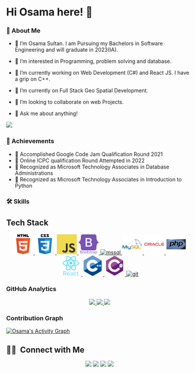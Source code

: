 # Hi Osama here! 👋
### 🚀 About Me
 - 👋 I’m Osama Sultan. I am Pursuing my Bachelors in Software Engineering and will graduate in 2023(IA).
 - 👀 I’m interested in Programming, problem solving and database.
 - 🔭 I’m currently working on Web Development (C#) and React JS. I have a grip on C++.
 - 🌱 I’m currently on Full Stack Geo Spatial Development.
 - 👯 I’m looking to collaborate on web Projects.
 - 💬 Ask me about anything!

	<a  align="center">
![](https://komarev.com/ghpvc/?username=Osama-Sultan189&color=blueviolet&label=Profile+Views)
	</a>
	
 ### 🏅 Achievements
 - 🥉 Accomplished Google Code Jam Qualification Round 2021
 - 🥉 Online ICPC qualification Round Attempted in 2022
 - 🥉 Recognized as Microsoft Technology Associates in Database Administrations
 - 🥉 Recognized as Microsoft Technology Associates in Introduction to Python 
 
### 🛠️ Skills

## Tech Stack
	

<p align="center">
<a href="https://www.w3.org/html/" target="_blank" rel="noreferrer"> <img src="https://raw.githubusercontent.com/devicons/devicon/master/icons/html5/html5-original-wordmark.svg" alt="html5" width="55" height="55"/> </a>
<a href="https://www.w3schools.com/css/" target="_blank" rel="noreferrer"> <img src="https://raw.githubusercontent.com/devicons/devicon/master/icons/css3/css3-original-wordmark.svg" alt="css3" width="55" height="55"/> </a>
<a href="https://developer.mozilla.org/en-US/docs/Web/JavaScript" target="_blank" rel="noreferrer"> <img src="https://raw.githubusercontent.com/devicons/devicon/master/icons/javascript/javascript-original.svg" alt="javascript" width="55" height="55"/> </a>
<a href="https://getbootstrap.com" target="_blank" rel="noreferrer"> <img src="https://raw.githubusercontent.com/devicons/devicon/master/icons/bootstrap/bootstrap-plain-wordmark.svg" alt="bootstrap" width="55" height="55"/> </a>
<a href="https://www.microsoft.com/en-us/sql-server" target="_blank" rel="noreferrer"> <img src="https://www.svgrepo.com/show/303229/microsoft-sql-server-logo.svg" alt="mssql" width="55" height="55"/> </a>
<a href="https://www.mysql.com/" target="_blank" rel="noreferrer"> <img src="https://raw.githubusercontent.com/devicons/devicon/master/icons/mysql/mysql-original-wordmark.svg" alt="mysql" width="55" height="55"/> </a>
<a href="https://www.oracle.com/" target="_blank" rel="noreferrer"> <img src="https://raw.githubusercontent.com/devicons/devicon/master/icons/oracle/oracle-original.svg" alt="oracle" width="55" height="55"/> </a>
<a href="https://www.php.net" target="_blank" rel="noreferrer"> <img src="https://raw.githubusercontent.com/devicons/devicon/master/icons/php/php-original.svg" alt="php" width="55" height="55"/> </a>
<a href="https://reactjs.org/" target="_blank" rel="noreferrer"> <img src="https://raw.githubusercontent.com/devicons/devicon/master/icons/react/react-original-wordmark.svg" alt="react" width="55" height="55"/> </a>
<a href="https://www.cplusplus.com/" target="_blank" rel="noreferrer"> <img src="https://github.com/devicons/devicon/blob/master/icons/cplusplus/cplusplus-original.svg" alt="c++" width="55" height="55"/>
<a href="https://docs.microsoft.com/en-us/dotnet/csharp/" target="_blank" rel="noreferrer"> <img src="https://github.com/devicons/devicon/blob/master/icons/csharp/csharp-original.svg" alt="c++" width="55" height="55"/>
<a href="https://git-scm.com/" target="_blank" rel="noreferrer"> <img src="https://www.vectorlogo.zone/logos/git-scm/git-scm-icon.svg" alt="git" width="55" height="55"/> </a>
</p>

### GitHub Analytics

<p align="center">
	<a href="https://github.com/Osama-Sultan189">
		<img height="180em" src="https://github-readme-stats.vercel.app/api?username=Osama-Sultan189&show_icons=true&theme=algolia&include_all_commits=true&count_private=true"/>
		<img height="180em" src="https://github-readme-stats-eight-theta.vercel.app/api/top-langs/?username=Osama-Sultan189&layout=compact&langs_count=8&theme=algolia"/>
	</a>
	<img width="60%" src="https://github-readme-streak-stats.herokuapp.com/?user=Osama-Sultan189&show_icons=true&locale=en&layout=demo&theme=algolia" />
</p>

### Contribution Graph

<a href="https://github.com/Osama-Sultan189"><img alt="Osama's Activity Graph" src="https://activity-graph.herokuapp.com/graph?username=Osama-Sultan189&theme=react-dark&hide_border=true&area=true" /></a>



## 🤝🏻 &nbsp;Connect with Me

<p align="center">
<a href="https://www.linkedin.com/in/osama-sultan-7520721b6/"><img src="https://img.shields.io/badge/-Osama%20Sultan-0077B5?style=flat&logo=Linkedin&logoColor=white"/></a>
<a href="mailto:osamasultan189@gmail.com"><img src="https://img.shields.io/badge/-osamasultan189@gmail.com-D14836?style=flat&logo=Gmail&logoColor=white"/></a>
<a href="https://instagram.com/osamasultan189"><img src="https://img.shields.io/badge/-@osamasultan189-E4405F?style=flat&logo=Instagram&logoColor=white"/></a>
<a href="https://facebook.com/osamasultan189"><img src="https://img.shields.io/badge/-@osamasultan189-1877F2?style=flat&logo=Facebook&logoColor=white"/></a></p>
<br />
<br />

